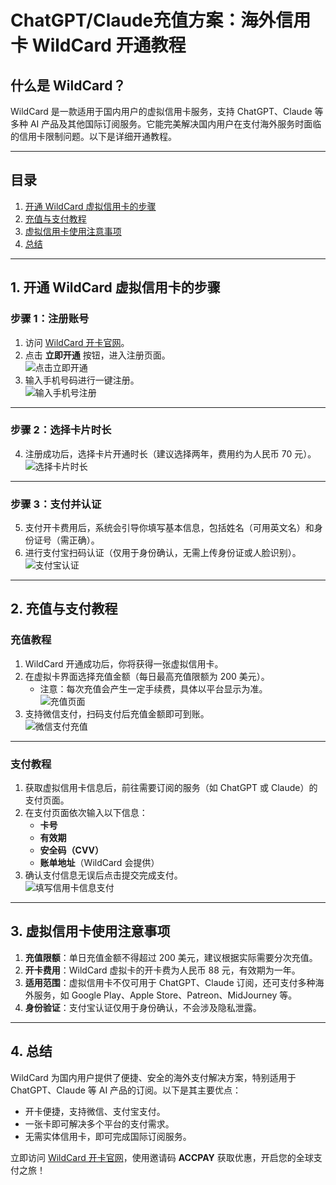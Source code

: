 # ChatGPT/Claude充值方案：海外信用卡 WildCard 开通教程

## 什么是 WildCard？

WildCard 是一款适用于国内用户的虚拟信用卡服务，支持 ChatGPT、Claude 等多种 AI 产品及其他国际订阅服务。它能完美解决国内用户在支付海外服务时面临的信用卡限制问题。以下是详细开通教程。

---



## 目录

1. [开通 WildCard 虚拟信用卡的步骤](#1-开通-wildcard-虚拟信用卡的步骤)  
2. [充值与支付教程](#2-充值与支付教程)  
3. [虚拟信用卡使用注意事项](#3-虚拟信用卡使用注意事项)  
4. [总结](#4-总结)

---

## 1. 开通 WildCard 虚拟信用卡的步骤

### 步骤 1：注册账号

1. 访问 [WildCard 开卡官网](https://bit.ly/bewildcard)。  
2. 点击 **立即开通** 按钮，进入注册页面。  
   ![点击立即开通](https://todaylab.com/wp-content/uploads/2024/12/17336325598665.jpg)  
3. 输入手机号码进行一键注册。  
   ![输入手机号注册](https://res.craft.do/user/full/285b7966-34f8-1436-3180-52aebadf38e2/doc/8D04C81C-00D9-4669-9E50-FFD4C97B95FC/A558C206-060E-44E2-854E-EA4852794FAE_2/V5iMsDEghxeLKmKoxGgu8AoHp6ePwACkIN5pRKDfYuEz/Image.png)  

---

### 步骤 2：选择卡片时长

4. 注册成功后，选择卡片开通时长（建议选择两年，费用约为人民币 70 元）。  
   ![选择卡片时长](https://res.craft.do/user/full/285b7966-34f8-1436-3180-52aebadf38e2/doc/8D04C81C-00D9-4669-9E50-FFD4C97B95FC/1E972B63-28DA-4321-9623-99FC3C4A2C03_2/AFPB4Xyv1mrVnmBaHx1WIMBmJKtZIzVXxOufCAesmBoz/Image.png)  

---

### 步骤 3：支付并认证

5. 支付开卡费用后，系统会引导你填写基本信息，包括姓名（可用英文名）和身份证号（需正确）。  
6. 进行支付宝扫码认证（仅用于身份确认，无需上传身份证或人脸识别）。  
   ![支付宝认证](https://res.craft.do/user/full/285b7966-34f8-1436-3180-52aebadf38e2/doc/8D04C81C-00D9-4669-9E50-FFD4C97B95FC/E6D93F8A-A5C6-4BFB-B4C3-61D5916EA0A8_2/orsCT4yuQ6dGiEcoXGH2huvOrrGukLdlMRgF0CigUqcz/Image.png)  

---

## 2. 充值与支付教程

### 充值教程

1. WildCard 开通成功后，你将获得一张虚拟信用卡。  
2. 在虚拟卡界面选择充值金额（每日最高充值限额为 200 美元）。  
   - 注意：每次充值会产生一定手续费，具体以平台显示为准。  
   ![充值页面](https://res.craft.do/user/full/285b7966-34f8-1436-3180-52aebadf38e2/doc/8D04C81C-00D9-4669-9E50-FFD4C97B95FC/D2D57BE2-6BE6-47BE-B0B2-FBA4554C88DC_2/RyPxYkchYPRwFQ45iyOr7Dvs8wY8pGw9OY07RLkFKkgz/Image.png)  
3. 支持微信支付，扫码支付后充值金额即可到账。  
   ![微信支付充值](https://res.craft.do/user/full/285b7966-34f8-1436-3180-52aebadf38e2/doc/8D04C81C-00D9-4669-9E50-FFD4C97B95FC/8596292A-9C1A-42D2-B634-5F607A0573D6_2/H7hxbdYXNDivRjclYm1XeZ1a9ttzs3wFGfeNaN5mjgUz/Image.png)  

---

### 支付教程

1. 获取虚拟信用卡信息后，前往需要订阅的服务（如 ChatGPT 或 Claude）的支付页面。  
2. 在支付页面依次输入以下信息：  
   - **卡号**  
   - **有效期**  
   - **安全码（CVV）**  
   - **账单地址**（WildCard 会提供）  
3. 确认支付信息无误后点击提交完成支付。  
   ![填写信用卡信息支付](https://res.craft.do/user/full/285b7966-34f8-1436-3180-52aebadf38e2/doc/8D04C81C-00D9-4669-9E50-FFD4C97B95FC/27E88EDE-14AE-4FF0-AC62-CE3FB915F3D7_2/bxqtjLnpqddvVLxyXsLlWqyMqncqES6V3GWygQu9M4oz/Image.png)  

---

## 3. 虚拟信用卡使用注意事项

1. **充值限额**：单日充值金额不得超过 200 美元，建议根据实际需要分次充值。  
2. **开卡费用**：WildCard 虚拟卡的开卡费为人民币 88 元，有效期为一年。  
3. **适用范围**：虚拟信用卡不仅可用于 ChatGPT、Claude 订阅，还可支付多种海外服务，如 Google Play、Apple Store、Patreon、MidJourney 等。  
4. **身份验证**：支付宝认证仅用于身份确认，不会涉及隐私泄露。

---

## 4. 总结

WildCard 为国内用户提供了便捷、安全的海外支付解决方案，特别适用于 ChatGPT、Claude 等 AI 产品的订阅。以下是其主要优点：

- 开卡便捷，支持微信、支付宝支付。  
- 一张卡即可解决多个平台的支付需求。  
- 无需实体信用卡，即可完成国际订阅服务。  

立即访问 [WildCard 开卡官网](https://bit.ly/bewildcard)，使用邀请码 **ACCPAY** 获取优惠，开启您的全球支付之旅！
